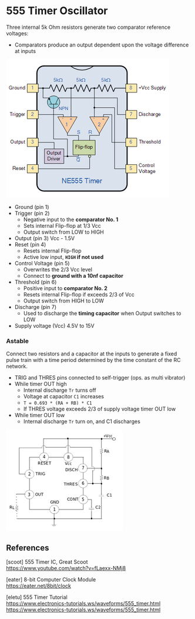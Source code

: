 # 555 Timer Oscillator

Three internal 5k Ohm resistors generate two comparator reference voltages:

* Comparators produce an output dependent upon the voltage difference at inputs

![](555_internals.png)

* Ground (pin 1)
* Trigger (pin 2)
  - Negative input to the **comparator No. 1**
  - Sets internal Flip-flop at 1/3 Vcc
  - Output switch from LOW to HIGH
* Output (pin 3) Vcc - 1.5V
* Reset (pin 4)
  - Resets internal Flip-flop
  - Active low input, **`HIGH` if not used**
* Control Voltage (pin 5)
  - Overwrites the 2/3 Vcc level
  - Connect to **ground with a 10nf capacitor**
* Threshold (pin 6)
  - Positive input to **comparator No. 2**
  - Resets internal Flip-flop if exceeds 2/3 of Vcc
  - Output switch from HIGH to LOW
* Discharge (pin 7)
  - Used to discharge the **timing capacitor** when Output switches to LOW
* Supply voltage (Vcc) 4.5V to 15V



### Astable

Connect two resistors and a capacitor at the inputs to generate a fixed 
pulse train with a time period determined by the time constant of the RC network.


* TRIG and THRES pins connected to self-trigger (ops. as multi vibrator)
* While timer OUT high 
  - Internal discharge `Tr` turns off
  - Voltage at capacitor `C1` increases
  - `T = 0.693 * (RA + RB) * C1`
  - If THRES voltage exceeds 2/3 of supply voltage timer OUT low
* While timer OUT low
  - Internal discharge `Tr` turn on, and C1 discharges



![](astable_circuit.png)


## References

[scoot] 555 Timer IC, Great Scoot  
https://www.youtube.com/watch?v=fLaexx-NMj8

[eater] 8-bit Computer Clock Module  
https://eater.net/8bit/clock

[eletu] 555 Timer Tutorial  
https://www.electronics-tutorials.ws/waveforms/555_timer.html
https://www.electronics-tutorials.ws/waveforms/555_timer.html

